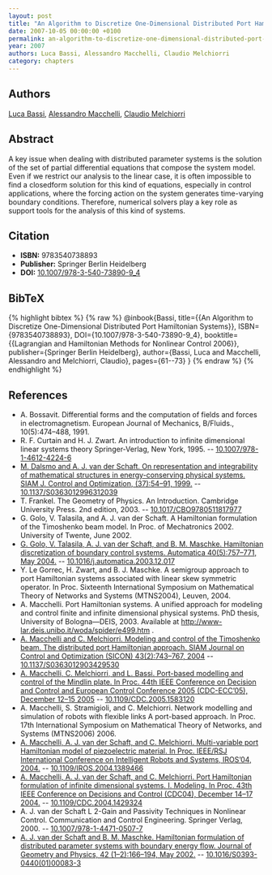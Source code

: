 ```yaml
---
layout: post
title: "An Algorithm to Discretize One-Dimensional Distributed Port Hamiltonian Systems"
date: 2007-10-05 00:00:00 +0100
permalink: an-algorithm-to-discretize-one-dimensional-distributed-port-hamiltonian-systems
year: 2007
authors: Luca Bassi, Alessandro Macchelli, Claudio Melchiorri
category: chapters
---
```

 
## Authors
[Luca Bassi](authors/luca_bassi), [Alessandro Macchelli](authors/alessandro_macchelli), [Claudio Melchiorri](authors/claudio_melchiorri)
 
## Abstract
A key issue when dealing with distributed parameter systems is the solution of the set of partial differential equations that compose the system model. Even if we restrict our analysis to the linear case, it is often impossible to find a closedform solution for this kind of equations, especially in control applications, where the forcing action on the system generates time-varying boundary conditions. Therefore, numerical solvers play a key role as support tools for the analysis of this kind of systems.
 
## Citation
- **ISBN:** 9783540738893
- **Publisher:** Springer Berlin Heidelberg
- **DOI:** [10.1007/978-3-540-73890-9_4](https://doi.org/10.1007/978-3-540-73890-9_4)
 
## BibTeX
{% highlight bibtex %}
{% raw %}
@inbook{Bassi,
  title={{An Algorithm to Discretize One-Dimensional Distributed Port Hamiltonian Systems}},
  ISBN={9783540738893},
  DOI={10.1007/978-3-540-73890-9_4},
  booktitle={{Lagrangian and Hamiltonian Methods for Nonlinear Control 2006}},
  publisher={Springer Berlin Heidelberg},
  author={Bassi, Luca and Macchelli, Alessandro and Melchiorri, Claudio},
  pages={61--73}
}
{% endraw %}
{% endhighlight %}
 
## References
- A. Bossavit. Differential forms and the computation of fields and forces in electromagnetism. European Journal of Mechanics, B/Fluids., 10(5):474–488, 1991.
- R. F. Curtain and H. J. Zwart. An introduction to infinite dimensional linear systems theory Springer-Verlag, New York, 1995. -- [10.1007/978-1-4612-4224-6](https://doi.org/10.1007/978-1-4612-4224-6)
- [M. Dalsmo and A. J. van der Schaft. On representation and integrability of mathematical structures in energy-conserving physical systems. SIAM J. Control and Optimization, (37):54–91, 1999.](on-representations-and-integrability-of-mathematical-structures-in-energy-conserving-physical-systems) -- [10.1137/S0363012996312039](https://doi.org/10.1137/S0363012996312039)
- T. Frankel. The Geometry of Physics. An Introduction. Cambridge University Press. 2nd edition, 2003. -- [10.1017/CBO9780511817977](https://doi.org/10.1017/CBO9780511817977)
- G. Golo, V. Talasila, and A. J. van der Schaft. A Hamiltonian formulation of the Timoshenko beam model. In Proc. of Mechatronics 2002. University of Twente, June 2002.
- [G. Golo, V. Talasila, A. J. van der Schaft, and B. M. Maschke. Hamiltonian discretization of boundary control systems. Automatica 40(5):757–771, May 2004.](hamiltonian-discretization-of-boundary-control-systems) -- [10.1016/j.automatica.2003.12.017](https://doi.org/10.1016/j.automatica.2003.12.017)
- Y. Le Gorrec, H. Zwart, and B. J. Maschke. A semigroup approach to port Hamiltonian systems associated with linear skew symmetric operator. In Proc. Sixteenth International Symposium on Mathematical Theory of Networks and Systems (MTNS2004), Leuven, 2004.
- A. Macchelli. Port Hamiltonian systems. A unified approach for modeling and control finite and infinite dimensional physical systems. PhD thesis, University of Bologna—DEIS, 2003. Available at http://www-lar.deis.unibo.it/woda/spider/e499.htm .
- [A. Macchelli and C. Melchiorri. Modeling and control of the Timoshenko beam. The distributed port Hamiltonian approach. SIAM Journal on Control and Optimization (SICON) 43(2):743–767, 2004](modeling-and-control-of-the-timoshenko-beam-the-distributed-port-hamiltonian-approach) -- [10.1137/S0363012903429530](https://doi.org/10.1137/S0363012903429530)
- [A. Macchelli, C. Melchiorri, and L. Bassi. Port-based modelling and control of the Mindlin plate. In Proc. 44th IEEE Conference on Decision and Control and European Control Conference 2005 (CDC-ECC’05), December 12–15 2005](port-based-modelling-and-control-of-the-mindlin-plate) -- [10.1109/CDC.2005.1583120](https://doi.org/10.1109/CDC.2005.1583120)
- A. Macchelli, S. Stramigioli, and C. Melchiorri. Network modelling and simulation of robots with flexible links A port-based approach. In Proc. 17th International Symposium on Mathematical Theory of Networks, and Systems (MTNS2006) 2006.
- [A. Macchelli, A. J. van der Schaft, and C. Melchiorri. Multi-variable port Hamiltonian model of piezoelectric material. In Proc. IEEE/RSJ International Conference on Intelligent Robots and Systems, IROS’04, 2004.](multi-variable-port-hamiltonian-model-of-piezoelectric-material) -- [10.1109/IROS.2004.1389466](https://doi.org/10.1109/IROS.2004.1389466)
- [A. Macchelli, A. J. van der Schaft, and C. Melchiorri. Port Hamiltonian formulation of infinite dimensional systems. I. Modeling. In Proc. 43th IEEE Conference on Decisions and Control (CDC04), December 14–17 2004.](port-hamiltonian-formulation-of-infinite-dimensional-systems-i-modeling) -- [10.1109/CDC.2004.1429324](https://doi.org/10.1109/CDC.2004.1429324)
- A. J. van der Schaft L 2-Gain and Passivity Techniques in Nonlinear Control. Communication and Control Engineering. Springer Verlag, 2000. -- [10.1007/978-1-4471-0507-7](https://doi.org/10.1007/978-1-4471-0507-7)
- [A. J. van der Schaft and B. M. Maschke. Hamiltonian formulation of distributed parameter systems with boundary energy flow. Journal of Geometry and Physics, 42 (1–2):166–194, May 2002.](hamiltonian-formulation-of-distributed-parameter-systems-with-boundary-energy-flow) -- [10.1016/S0393-0440(01)00083-3](https://doi.org/10.1016/S0393-0440(01)00083-3)


